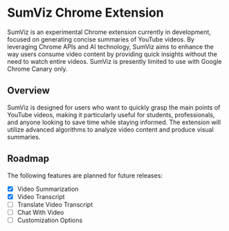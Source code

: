 # SumViz Chrome Extension

SumViz is an experimental Chrome extension currently in development, focused on generating concise summaries of YouTube videos. By leveraging Chrome APIs and AI technology, SumViz aims to enhance the way users consume video content by providing quick insights without the need to watch entire videos. SumViz is presently limited to use with Google Chrome Canary only.

## Overview

SumViz is designed for users who want to quickly grasp the main points of YouTube videos, making it particularly useful for students, professionals, and anyone looking to save time while staying informed. The extension will utilize advanced algorithms to analyze video content and produce visual summaries.

## Roadmap

The following features are planned for future releases:

- [x] Video Summarization
- [x] Video Transcript
- [ ] Translate Video Transcript
- [ ] Chat With Video
- [ ] Customization Options
